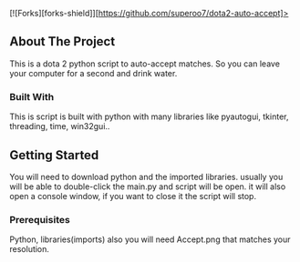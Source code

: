 [![Forks][forks-shield]][https://github.com/superoo7/dota2-auto-accept]>

<!-- ABOUT THE PROJECT -->
## About The Project

This is a dota 2 python script to auto-accept matches. So you can leave your computer for a second and drink water.

### Built With

This is script is built with python with many libraries like
pyautogui, tkinter, threading, time, win32gui..

<!-- GETTING STARTED -->
## Getting Started

You will need to download python and the imported libraries. usually you will be able to double-click the main.py and script will be open. it will also open a console window, if you want to close it the script will stop.

### Prerequisites

Python, libraries(imports) also you will need Accept.png that matches your resolution.
